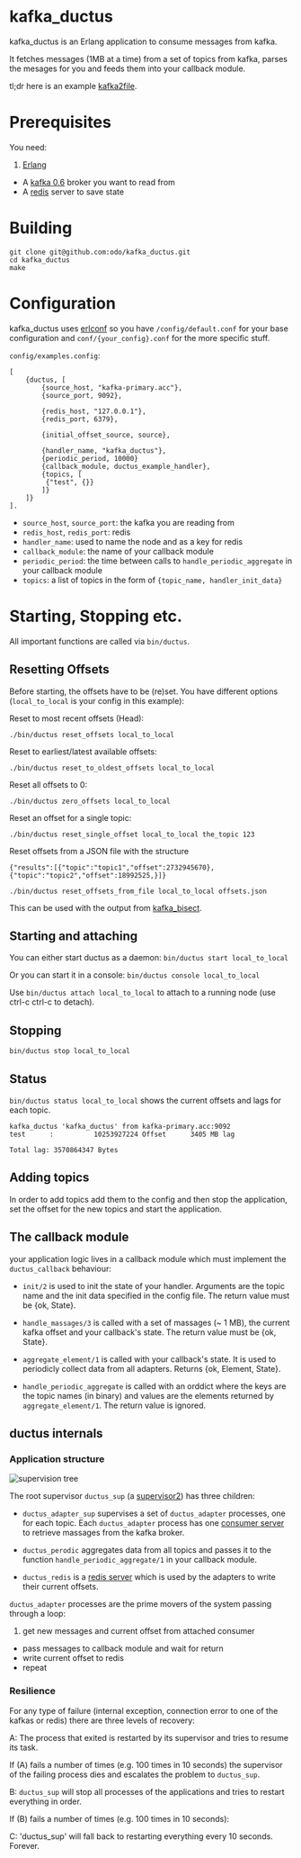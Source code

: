 kafka_ductus
============================

kafka_ductus is an Erlang application to consume messages from kafka.

It fetches messages (1MB at a time) from a set of topics from kafka, parses the mesages for you and feeds them into your callback module.

tl;dr here is an example [kafka2file](https://github.com/odo/kafka2file).

# Prerequisites

You need:

1. [Erlang](http://erlang.org)
* A [kafka 0.6](http://sna-projects.com/kafka/downloads.php) broker you want to read from
* A [redis](http://redis.io) server to save state

# Building

```
git clone git@github.com:odo/kafka_ductus.git
cd kafka_ductus
make
```

# Configuration

kafka_ductus uses [erlconf](https://github.com/wooga/erlconf) so you have `/config/default.conf` for your base configuration and `conf/{your_config}.conf` for the more specific stuff.

`config/examples.config`:

```
[
    {ductus, [
        {source_host, "kafka-primary.acc"},
        {source_port, 9092},

        {redis_host, "127.0.0.1"},
        {redis_port, 6379},

        {initial_offset_source, source},

        {handler_name, "kafka_ductus"},
        {periodic_period, 10000}
        {callback_module, ductus_example_handler},
        {topics, [
         {"test", {}}
        ]}
    ]}
].
```

* `source_host`, `source_port`: the kafka you are reading from
* `redis_host`, `redis_port`: redis
* `handler_name`: used to name the node and as a key for redis
* `callback_module`: the name of your callback module
* `periodic_period`: the time between calls to `handle_periodic_aggregate` in your callback module
* `topics`: a list of topics in the form of `{topic_name, handler_init_data}`

# Starting, Stopping etc.

All important functions are called via `bin/ductus`.

## Resetting Offsets

Before starting, the offsets have to be (re)set. You have different options (`local_to_local` is your config in this example):

Reset to most recent offsets (Head):

`./bin/ductus reset_offsets local_to_local`

Reset to earliest/latest available offsets:

`./bin/ductus reset_to_oldest_offsets local_to_local`

Reset all offsets to 0:

`./bin/ductus zero_offsets local_to_local`

Reset an offset for a single topic:

`./bin/ductus reset_single_offset local_to_local the_topic 123`


Reset offsets from a JSON file with the structure

```
{"results":[{"topic":"topic1","offset":2732945670},{"topic":"topic2","offset":18992525,}]}
```

`./bin/ductus reset_offsets_from_file local_to_local offsets.json`

This can be used with the output from [kafka_bisect](https://github.com/wooga/kafka_bisect).


## Starting and attaching

You can either start ductus as a daemon: `bin/ductus start local_to_local`

Or you can start it in a console: `bin/ductus console local_to_local`

Use `bin/ductus attach local_to_local` to attach to a running node (use ctrl-c ctrl-c to detach).

## Stopping

`bin/ductus stop local_to_local`

## Status

`bin/ductus status local_to_local` shows the current offsets and lags for each topic.

```
kafka_ductus 'kafka_ductus' from kafka-primary.acc:9092
test      :          10253927224 Offset      3405 MB lag

Total lag: 3570864347 Bytes
```

## Adding topics

In order to add topics add them to the config and then stop the application, set the offset for the new topics and start the application.

## The callback module

your application logic lives in a callback module which must implement the `ductus_callback` behaviour:

* `init/2` is used to init the state of your handler. Arguments are the topic name and the init data specified in the config file. The return value must be {ok, State}.

* `handle_massages/3` is called with a set of massages (~ 1 MB), the current kafka offset and your callback's state. The return value must be {ok, State}.

* `aggregate_element/1` is called with your callback's state. It is used to periodicly collect data from all adapters. Returns {ok, Element, State}.

* `handle_periodic_aggregate` is called with an orddict where the keys are the topic names (in binary) and values are the elements returned by `aggregate_element/1`. The return value is ignored.

## ductus internals

### Application structure

![supervision tree](../master/doc/supervision_tree.png?raw=true "supervision tree")

The root supervisor `ductus_sup` (a [supervisor2](https://github.com/odo/supervisor2)) has three children:

* `ductus_adapter_sup` supervises a set of `ductus_adapter` processes, one for each topic. Each `ductus_adapter` process has one [consumer server](https://github.com/wooga/kafka-erlang/blob/master/src/kafka_consumer.erl) to retrieve massages from the kafka broker.

* `ductus_perodic` aggregates data from all topics and passes it to the function `handle_periodic_aggregate/1` in your callback module.

* `ductus_redis` is a [redis server](https://github.com/wooga/eredis) which is used by the adapters to write their current offsets.

`ductus_adapter` processes are the prime movers of the system passing through a loop:

1. get new messages and current offset from attached consumer
* pass messages to callback module and wait for return
* write current offset to redis
* repeat

### Resilience

For any type of failure (internal exception, connection error to one of the kafkas or redis) there are three levels of recovery:

A: The process that exited is restarted by its supervisor and tries to resume its task.


If (A) fails a number of times (e.g. 100 times in 10 seconds) the supervisor of the failing process dies and escalates the problem to `ductus_sup`.

B: `ductus_sup` will stop all processes of the applications and tries to restart everything in order.

If (B) fails a number of times (e.g. 100 times in 10 seconds):

C: 'ductus_sup' will fall back to restarting everything every 10 seconds. Forever.

